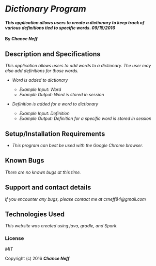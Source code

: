 # _Dictionary Program_

#### _This application allows users to create a dictionary to keep track of various definitions tied to specific words. 09/15/2016_

#### By _Chance Neff_

## Description and Specifications

_This application allows users to add words to a dictionary. The user may also add definitions for those words._

* _Word is added to dictionary_
  * _Example Input: Word_
  * _Example Output: Word is stored in session_

* _Definition is added for a word to dictionary_
  * _Example Input: Definition_
  * _Example Output: Definition for a specific word is stored in session_

## Setup/Installation Requirements

* _This program can best be used with the Google Chrome browser._

## Known Bugs

_There are no known bugs at this time._

## Support and contact details

_If you encounter any bugs, please contact me at crneff84@gmail.com_

## Technologies Used

_This website was created using java, gradle, and Spark._

### License

*MIT*

Copyright (c) 2016 **_Chance Neff_**
